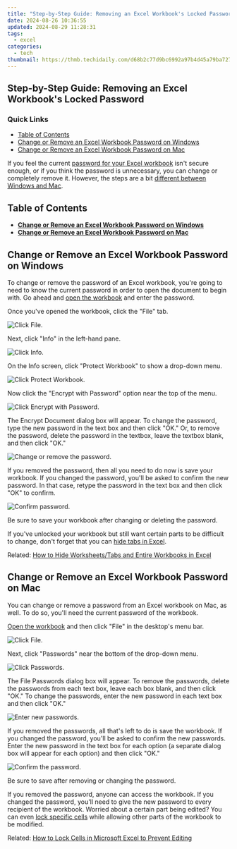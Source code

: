 ```yaml
---
title: "Step-by-Step Guide: Removing an Excel Workbook's Locked Password"
date: 2024-08-26 10:36:55
updated: 2024-08-29 11:28:31
tags:
  - excel
categories:
  - tech
thumbnail: https://thmb.techidaily.com/d68b2c77d9bc6992a97b4d45a79ba7275bc346cfc58c9a3e57e1e4c2f555ef0b.jpg
---
```


## Step-by-Step Guide: Removing an Excel Workbook's Locked Password

### Quick Links

* [Table of Contents](https://extra-support.techidaily.com/2024-approved-mastering-close-up-views-on-ms-teams/)
* [Change or Remove an Excel Workbook Password on Windows](https://screen-mirror.techidaily.com/in-2024-how-to-screen-share-on-apple-iphone-8-plus-drfone-by-drfone-ios/)
* [Change or Remove an Excel Workbook Password on Mac](https://sim-unlock.techidaily.com/in-2024-sim-unlock-realme-12-proplus-5g-phones-without-code-2-ways-to-remove-android-sim-lock-by-drfone-android/)

 If you feel the current [password for your Excel workbook](https://screen-recording.techidaily.com/updated-essential-tips-for-gameplay-screen-captures-on-xbox-one-for-2024/) isn't secure enough, or if you think the password is unnecessary, you can change or completely remove it. However, the steps are a bit [different between Windows and Mac](https://some-knowledge.techidaily.com/expert-techniques-in-creating-timelapses-on-black-hero5-for-2024/).

##  Table of Contents

* **[Change or Remove an Excel Workbook Password on Windows](https://instagram-clips.techidaily.com/new-navigating-the-world-of-instagram-endorsements-five-essential-steps-for-2024/)**
* **[Change or Remove an Excel Workbook Password on Mac](https://discord-videos.techidaily.com/new-style-spectrum-top-10-discotheme-innovations-by-expert-curators/)**

## Change or Remove an Excel Workbook Password on Windows

 To change or remove the password of an Excel workbook, you're going to need to know the current password in order to open the document to begin with. Go ahead and [open the workbook](https://ai-vdieo-software.techidaily.com/updated-beyond-quik-exploring-the-best-pc-video-editing-software-for-gopro-users/) and enter the password.

 Once you've opened the workbook, click the "File" tab.

![Click File.](https://static1.howtogeekimages.com/wordpress/wp-content/uploads/2021/10/Click-File.-1.png) 

 Next, click "Info" in the left-hand pane.

![Click Info.](https://static1.howtogeekimages.com/wordpress/wp-content/uploads/2021/10/Click-Info.-1.png) 

 On the Info screen, click "Protect Workbook" to show a drop-down menu.

![Click Protect Workbook.](https://static1.howtogeekimages.com/wordpress/wp-content/uploads/2021/10/Click-Protect-Workbook..png) 

 Now click the "Encrypt with Password" option near the top of the menu.

![Click Encrypt with Password.](https://static1.howtogeekimages.com/wordpress/wp-content/uploads/2021/10/Click-Encrypt-with-Password..png) 

 The Encrypt Document dialog box will appear. To change the password, type the new password in the text box and then click "OK." Or, to remove the password, delete the password in the textbox, leave the textbox blank, and then click "OK."

![Change or remove the password.](https://static1.howtogeekimages.com/wordpress/wp-content/uploads/2021/10/Change-or-remove-the-password..png) 

 If you removed the password, then all you need to do now is save your workbook. If you changed the password, you'll be asked to confirm the new password. In that case, retype the password in the text box and then click "OK" to confirm.

![Confirm password.](https://static1.howtogeekimages.com/wordpress/wp-content/uploads/2021/10/Confirm-password..png) 

 Be sure to save your workbook after changing or deleting the password.

 If you've unlocked your workbook but still want certain parts to be difficult to change, don't forget that you can [hide tabs in Excel](https://extra-guidance.techidaily.com/instantly-personalize-your-phones-from-tiktok-sounds-to-ringtones-for-2024/).

Related: [How to Hide Worksheets/Tabs and Entire Workbooks in Excel](https://extra-guidance.techidaily.com/instantly-personalize-your-phones-from-tiktok-sounds-to-ringtones-for-2024/) 

## Change or Remove an Excel Workbook Password on Mac

 You can change or remove a password from an Excel workbook on Mac, as well. To do so, you'll need the current password of the workbook.

[Open the workbook](https://ai-vdieo-software.techidaily.com/updated-beyond-quik-exploring-the-best-pc-video-editing-software-for-gopro-users/) and then click "File" in the desktop's menu bar.

![Click File.](https://static1.howtogeekimages.com/wordpress/wp-content/uploads/2021/10/Click-File.-1.png) 

 Next, click "Passwords" near the bottom of the drop-down menu.

![Click Passwords.](https://static1.howtogeekimages.com/wordpress/wp-content/uploads/2021/10/Click-Passwords..png) 

 The File Passwords dialog box will appear. To remove the passwords, delete the passwords from each text box, leave each box blank, and then click "OK." To change the passwords, enter the new password in each text box and then click "OK."

![Enter new passwords.](https://static1.howtogeekimages.com/wordpress/wp-content/uploads/2021/10/Enter-new-passwords..png) 

 If you removed the passwords, all that's left to do is save the workbook. If you changed the password, you'll be asked to confirm the new passwords. Enter the new password in the text box for each option (a separate dialog box will appear for each option) and then click "OK."

![Confirm the password.](https://static1.howtogeekimages.com/wordpress/wp-content/uploads/2021/10/Confirm-the-password..png) 

 Be sure to save after removing or changing the password.

 If you removed the password, anyone can access the workbook. If you changed the password, you'll need to give the new password to every recipient of the workbook. Worried about a certain part being edited? You can even [lock specific cells](https://video-screen-grab.techidaily.com/new-savor-playtime-the-essential-guide-to-high-quality-offline-ios-games-for-2024/) while allowing other parts of the workbook to be modified.

Related: [How to Lock Cells in Microsoft Excel to Prevent Editing](https://video-screen-grab.techidaily.com/new-savor-playtime-the-essential-guide-to-high-quality-offline-ios-games-for-2024/)

<ins class="adsbygoogle"
     style="display:block"
     data-ad-format="autorelaxed"
     data-ad-client="ca-pub-7571918770474297"
     data-ad-slot="1223367746"></ins>



<ins class="adsbygoogle"
     style="display:block"
     data-ad-client="ca-pub-7571918770474297"
     data-ad-slot="8358498916"
     data-ad-format="auto"
     data-full-width-responsive="true"></ins>
